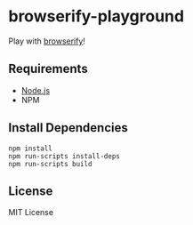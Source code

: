 # browserify-playground

Play with [browserify](http://browserify.org/)!

## Requirements

 * [Node.js](http://nodejs.org/)
 * NPM

## Install Dependencies

```
npm install
npm run-scripts install-deps
npm run-scripts build
```

## License

MIT License
